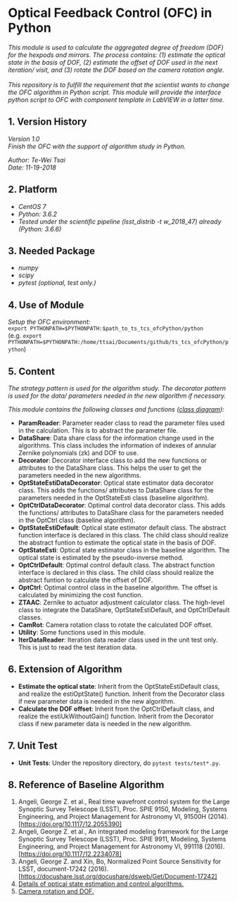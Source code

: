 # Optical Feedback Control (OFC) in Python

*This module is used to calculate the aggregated degree of freedom (DOF) for the hexpods and mirrors. The process contains: (1) estimate the optical state in the basis of DOF, (2) estimate the offset of DOF used in the next iteration/ visit, and (3) rotate the DOF based on the camera rotation angle.*
<br/>
<br/>
*This repository is to fulfill the requirement that the scientist wants to change the OFC algorithm in Python script. This module will provide the interface python script to OFC with component template in LabVIEW in a latter time.*

## 1. Version History

*Version 1.0*
<br/>
*Finish the OFC with the support of algorithm study in Python.*

*Author: Te-Wei Tsai*
<br/>
*Date: 11-19-2018*

## 2. Platform

- *CentOS 7*
- *Python: 3.6.2*
- *Tested under the scientific pipeline (lsst_distrib -t w_2018_47) already (Python: 3.6.6)*

## 3. Needed Package

- *numpy*
- *scipy*
- *pytest (optional, test only.)*

## 4. Use of Module

*Setup the OFC environment:*
<br/>
`export PYTHONPATH=$PYTHONPATH:$path_to_ts_tcs_ofcPython/python`
<br/>
(e.g. `export PYTHONPATH=$PYTHONPATH:/home/ttsai/Documents/github/ts_tcs_ofcPython/python`)

## 5. Content

*The strategy pattern is used for the algorithm study. The decorator pattern is used for the data/ parameters needed in the new algorithm if necessary.*

*This module contains the following classes and functions ([class diagram](./doc/ofcPythonClassDiag.png)):*

- **ParamReader**: Parameter reader class to read the parameter files used in the calculation. This is to abstract the parameter file.
- **DataShare**: Data share class for the information change used in the algorithms. This class includes the information of indexes of annular Zernike polynomials (zk) and DOF to use.
- **Decorator**: Decorator interface class to add the new functions or attributes to the DataShare class. This helps the user to get the parameters needed in the new algorithms. 
- **OptStateEstiDataDecorator**: Optical state estimator data decorator class. This adds the functions/ attributes to DataShare class for the parameters needed in the OptStateEsti class (baseline algorithm).
- **OptCtrlDataDecorator**: Optimal control data decorator class. This adds the functions/ attributes to DataShare class for the parameters needed in the OptCtrl class (baseline algorithm).
- **OptStateEstiDefault**: Optical state estimator default class. The abstract function interface is declared in this class. The child class should realize the abstract funtion to estimate the optical state in the basis of DOF.
- **OptStateEsti**: Optical state estimator class in the baseline algorithm. The optical state is estimated by the pseudo-inverse method.
- **OptCtrlDefault**: Optimal control default class. The abstract function interface is declared in this class. The child class should realize the abstract funtion to calculate the offset of DOF.
- **OptCtrl**: Optimal control class in the baseline algorithm. The offset is calculated by minimizing the cost function.
- **ZTAAC**: Zernike to actuator adjustment calculator class. The high-level class to integrate the DataShare, OptStateEstiDefault, and OptCtrlDefault classes.
- **CamRot**: Camera rotation class to rotate the calculated DOF offset.
- **Utility**: Some functions used in this module.
- **IterDataReader**: Iteration data reader class used in the unit test only. This is just to read the test iteration data.

## 6. Extension of Algorithm

- **Estimate the optical state**: Inherit from the OptStateEstiDefault class, and realize the estiOptState() function. Inherit from the Decorator class if new parameter data is needed in the new algorithm.
- **Calculate the DOF offset**: Inherit from the OptCtrlDefault class, and realize the estiUkWithoutGain() function. Inherit from the Decorator class if new parameter data is needed in the new algorithm.

## 7. Unit Test

- **Unit Tests**: Under the repository directory, do `pytest tests/test*.py`.

## 8. Reference of Baseline Algorithm

1. Angeli, George Z. et al., Real time wavefront control system for the Large Synoptic Survey Telescope (LSST), Proc. SPIE 9150, Modeling, Systems Engineering, and Project Management for Astronomy VI, 91500H (2014). [https://doi.org/10.1117/12.2055390]
2. Angeli, George Z. et al., An integrated modeling framework for the Large Synoptic Survey Telescope (LSST), Proc. SPIE 9911, Modeling, Systems Engineering, and Project Management for Astronomy VI, 991118 (2016). [https://doi.org/10.1117/12.2234078]
3. Angeli, George Z. and Xin, Bo, Normalized Point Source Sensitivity for LSST, document-17242 (2016). [https://docushare.lsst.org/docushare/dsweb/Get/Document-17242]
4. [Details of optical state estimation and control algorithms.](https://confluence.lsstcorp.org/display/LTS/Control+Algorithm+in+Optical+Feedback+Control)
5. [Camera rotation and DOF.](https://confluence.lsstcorp.org/display/LTS/Camera+Rotation+and+Degree+of+Freedom)
